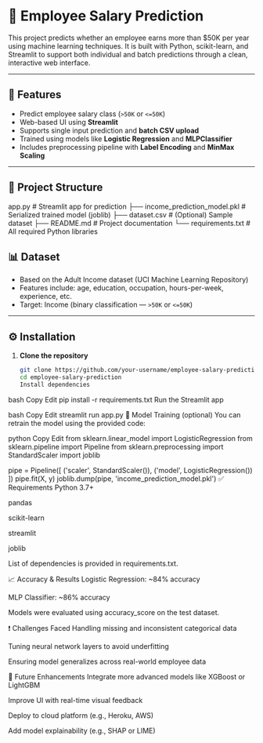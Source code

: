 # 💼 Employee Salary Prediction

This project predicts whether an employee earns more than $50K per year using machine learning techniques. It is built with Python, scikit-learn, and Streamlit to support both individual and batch predictions through a clean, interactive web interface.

---

## 🚀 Features

- Predict employee salary class (`>50K` or `<=50K`)
- Web-based UI using **Streamlit**
- Supports single input prediction and **batch CSV upload**
- Trained using models like **Logistic Regression** and **MLPClassifier**
- Includes preprocessing pipeline with **Label Encoding** and **MinMax Scaling**

---

## 📁 Project Structure

app.py # Streamlit app for prediction
├── income_prediction_model.pkl # Serialized trained model (joblib)
├── dataset.csv # (Optional) Sample dataset
├── README.md # Project documentation
└── requirements.txt # All required Python libraries
## 📊 Dataset

- Based on the Adult Income dataset (UCI Machine Learning Repository)
- Features include: age, education, occupation, hours-per-week, experience, etc.
- Target: Income (binary classification — `>50K` or `<=50K`)

---

## ⚙️ Installation

1. **Clone the repository**
   ```bash
   git clone https://github.com/your-username/employee-salary-prediction.git
   cd employee-salary-prediction
   Install dependencies

bash
Copy
Edit
pip install -r requirements.txt
Run the Streamlit app

bash
Copy
Edit
streamlit run app.py
🧠 Model Training (optional)
You can retrain the model using the provided code:

python
Copy
Edit
from sklearn.linear_model import LogisticRegression
from sklearn.pipeline import Pipeline
from sklearn.preprocessing import StandardScaler
import joblib

pipe = Pipeline([
    ('scaler', StandardScaler()),
    ('model', LogisticRegression())
])
pipe.fit(X, y)
joblib.dump(pipe, 'income_prediction_model.pkl')
✅ Requirements
Python 3.7+

pandas

scikit-learn

streamlit

joblib

List of dependencies is provided in requirements.txt.

📈 Accuracy & Results
Logistic Regression: ~84% accuracy

MLP Classifier: ~86% accuracy

Models were evaluated using accuracy_score on the test dataset.

❗ Challenges Faced
Handling missing and inconsistent categorical data

Tuning neural network layers to avoid underfitting

Ensuring model generalizes across real-world employee data

🔮 Future Enhancements
Integrate more advanced models like XGBoost or LightGBM

Improve UI with real-time visual feedback

Deploy to cloud platform (e.g., Heroku, AWS)

Add model explainability (e.g., SHAP or LIME)
